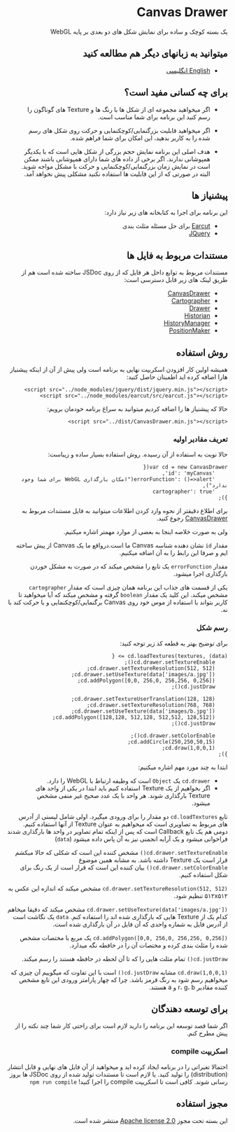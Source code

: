 <div dir="rtl">

# Canvas Drawer
 یک بسته کوچک و ساده برای نمایش شکل های دو بعدی بر پایه WebGL

## میتوانید به زبانهای دیگر هم مطالعه کنید
- [English انگلیسی](../README.md)

## برای چه کسانی مفید است؟
- اگر میخواهید مجموعه ای از شکل ها با رنگ ها و Texture های گوناگون را رسم کنید این برنامه برای شما مناسب است.

- اگر میخواهید قابلیت بزرگنمایی/کوچکنمایی و حرکت روی شکل های رسم شده را به کاربر بدهید، این امکان برای شما فراهم شده.

- هدف اصلی این برنامه نمایش حجم بزرگی از شکل هایی است که با یکدیگر همپوشانی ندارند. اگر برخی از داده های شما دارای همپوشانی باشند ممکن است در نمایش زمان بزرگنمایی/کوچکنمایی و حرکت با مشکل مواجه شوید. البته در صورتی که از این قابلیت ها استفاده نکنید مشکلی پیش نخواهد آمد.

## پیشنیاز ها
این برنامه برای اجرا به کتابخانه های زیر نیاز دارد:
- [Earcut](https://github.com/mapbox/earcut) برای حل مسئله مثلث بندی
- [JQuery](https://github.com/jquery/jquery)

## مستندات مربوط به فایل ها
مستندات مربوط به توابع داخل هر فایل که از روی JSDoc ساخته شده است هم از طریق لینک های زیر قابل دسترسی است:
- [CanvasDrawer](jsdoc/CanvasDrawer.md)
- [Cartographer](jsdoc/Cartographer.md)
- [Drawer](jsdoc/Drawer.md)
- [Historian](jsdoc/Historian.md)
- [HistoryManager](jsdoc/HistoryManager.md)
- [PositionMaker](jsdoc/PositionMaker.md)

## روش استفاده
همیشه اولین کار افزودن اسکریپت نهایی به برنامه است ولی پیش از آن از اینکه پیشنیاز هارا اضافه کرده اید اطمینان حاصل کنید:
```
<script src="../node_modules/jquery/dist/jquery.min.js"></script>
<script src="../node_modules/earcut/src/earcut.js"></script>
```

حالا که پیشنیاز ها را اضافه کردیم میتوانید به سراغ برنامه خودمان برویم:
```
<script src="../dist/CanvasDrawer.min.js"></script>
```

### تعریف مقادیر اولیه
حالا نوبت به استفاده از آن رسیده. روش استفاده بسیار ساده و زیباست:
```
var cd = new CanvasDrawer({
    'id': 'myCanvas',
    'errorFunction': ()=>alert("امکان بارگذاری WebGL برای شما وجود ندارد"),
    'cartographer': true
});
```
برای اطلاع دقیقتر از نحوه وارد کردن اطلاعات میتوانید به فایل مستندات مربوط به [CanvasDrawer](jsdoc/CanvasDrawer.md) رجوع کنید.

ولی به صورت خلاصه اینجا به بعضی از موارد مهمتر اشاره میکنیم.

مقدار ``id`` نشان دهنده شناسه Canvas ما است.درواقع ما یک Canvas از پیش ساخته ایم و صرفا این رابط را به آن اضافه میکنیم.

مقدار ``errorFunction`` یک تابع را مشخص میکند که در صورت به مشکل خوردن بارگذاری اجرا میشود.

یکی از قسمت های جذاب این برنامه همان چیزی است که مقدار ``cartographer`` مشخص میکند. این کلید یک مقدار ``boolean`` گرفته و مشخص میکند که آیا میخواهید تا کاربر بتواند با استفاده از موس خود روی Canvas برگنمایی/کوچکنمایی و یا حرکت کند با نه.

### رسم شکل
برای توضیح بهتر به قطعه کد زیر توجه کنید:
```
cd.loadTextures(textures, (data) => {
    cd.drawer.setTextureEnable();
    cd.drawer.setTextureResolution(512, 512);
    cd.drawer.setUseTexture(data['images/a.jpg']);
    cd.addPolygon([0,0, 256,0, 256,256, 0,256]);
    cd.justDraw();

    cd.drawer.setTextureUserTranslation(128, 128);
    cd.drawer.setTextureResolution(768, 768);
    cd.drawer.setUseTexture(data['images/b.jpg']);
    cd.addPolygon([128,128, 512,128, 512,512, 128,512]);
    cd.justDraw();

    cd.drawer.setColorEnable();
    cd.addCircle(250,250,50,15);
    cd.draw(1,0,0,1);
});
```
ابتدا به چند مورد مهم اشاره میکنیم:
- ``cd.drawer`` یک ``Object`` است که وظیفه ارتباط با WebGL را دارد.
- اگر بخواهیم از یک Texture استفاده کنیم باید ابتدا در یکی از واحد های Texture بارگذاری شوند. هر واحد با یک عدد صحیح غیر منفی مشخص میشود.

تابع ``cd.loadTextures`` دو مقدار را برای ورودی میگیرد. اولی شامل لیستی از آدرس های مربوط به تصاویری است که میخواهیم به عنوان Texture از آنها استفاده کنیم. دومی هم یک تابع Callback است که پس از اینکه تمام تصاویر در واحد ها بارگذاری شدند فراخوانی میشود و یک آرایه انجمنی نیز به آن پاس داده میشود (``data``)

``cd.drawer.setTextureEnable()`` مشخص کننده این است که شکلی که حالا میکشم قرار است یک Texture داشته باشد. به مشابه همین موضوع ``cd.drawer.setColorEnable()`` بیان کننده این است که قرار است از یک رنگ برای شکل استفاده کنیم.

``cd.drawer.setTextureResolution(512, 512)`` مشخص میکند که اندازه این عکس به ۵۱۲x۵۱۲ تنظیم شود.

``cd.drawer.setUseTexture(data['images/a.jpg'])`` مشخص میکند که دقیقا میخاهم کدام یک از Texture هایی که بارگذاری شده اند را استفاده کنم. ``data`` یک نگاشت است از آدرس فایل به شماره واحدی که آن فایل در آن بارگذاری شده است.

``cd.addPolygon([0,0, 256,0, 256,256, 0,256])`` یک مربع با مختصات مشخص شده را مثلث بندی کرده و مختصات آن را در خافطه نگه میدارد.

``cd.justDraw()`` تمام مثلث هایی را که تا آن لحطه در حافظه هستند را رسم میکند.

‍``cd.draw(1,0,0,1)`` مشابه ``cd.justDraw()`` است با این تفاوت که میگوییم آن چیزی که میخواهیم رسم شود به رنگ قرمز باشد. چرا که چهار پارامتر ورودی این تابع مشخص کننده مقادیر r، g، b و a هستند.

## برای توسعه دهندگان
اگر شما قصد توسعه این برنامه را دارید لازم است برای راحتی کار شما چند نکته را از پیش مطرح کنم.

### اسکریپت compile
احتمالا تغیراتی را در برنامه ایجاد کرده اید و میخواهید از آن فایل های نهایی و قابل انتشار (distribution) را تولید کنید. یا لازم است تا مستندات تولید شده از روی JSDoc ها بروز رسانی شوند.
کافی است تا اسکریپت compile را اجرا کنید!
```npm run compile```

## مجوز استفاده
 این بسته تحت مجوز [Apache license 2.0](../LICENSE.md) منتشر شده است.

</div>